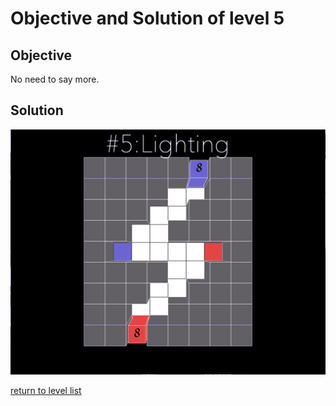 # Objective and Solution of level 5

## Objective

No need to say more. 

## Solution

![solution](Gif/005.gif)

[return to level list](/README.md#level-details/)

